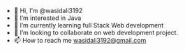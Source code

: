 - 👋 Hi, I’m @wasidali3192
- 👀 I’m interested in Java 
- 🌱 I’m currently learning full Stack Web development
- 💞️ I’m looking to collaborate on web development project.
- 📫 How to reach me wasidali3192@gmail.com
<!---
wasidali3192/wasidali3192 is a ✨ special ✨ repository because its `README.md` (this file) appears on your GitHub profile.
You can click the Preview link to take a look at your changes.
--->

